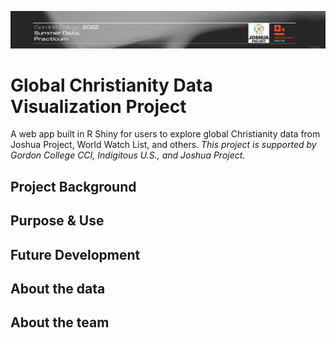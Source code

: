 <p align="center">
   <img width="800px" src="https://github.com/GZ430/global-christianity-dataviz-jp/blob/96f59407ab09c1e3a4fdbdca313033f22abd33e4/visuals/header.png">
   
# Global Christianity Data Visualization Project
A web app built in R Shiny for users to explore global Christianity data from Joshua Project, World Watch List, and others.
*This project is supported by Gordon College CCI, Indigitous U.S., and Joshua Project.*



## Project Background

## Purpose & Use

## Future Development

## About the data

## About the team
